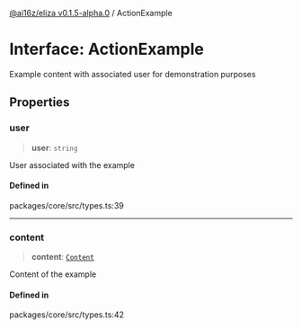 [@ai16z/eliza v0.1.5-alpha.0](../index.md) / ActionExample

# Interface: ActionExample

Example content with associated user for demonstration purposes

## Properties

### user

> **user**: `string`

User associated with the example

#### Defined in

packages/core/src/types.ts:39

***

### content

> **content**: [`Content`](Content.md)

Content of the example

#### Defined in

packages/core/src/types.ts:42
